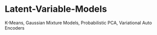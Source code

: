 # Latent-Variable-Models
K-Means, Gaussian Mixture Models, Probabilistic PCA, Variational Auto Encoders
